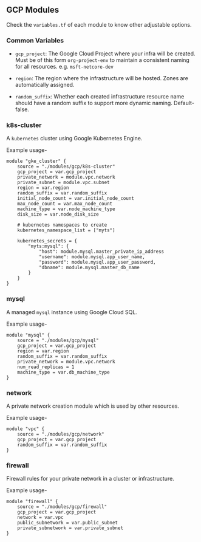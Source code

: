 ## GCP Modules

Check the `variables.tf` of each module to know other adjustable options.

### Common Variables

- `gcp_project`: The Google Cloud Project where your infra will be created. Must be of this
form `org-project-env` to maintain a consistent naming for all resources. e.g. `msft-netcore-dev`

- `region`: The region where the infrastructure will be hosted. Zones are automatically assigned.

- `random_suffix`: Whether each created infrastructure resource name should have a random suffix to
support more dynamic naming. Default- false.

### k8s-cluster

A `kubernetes` cluster using Google Kubernetes Engine.

Example usage-

```
module "gke_cluster" {
	source = "./modules/gcp/k8s-cluster"
	gcp_project = var.gcp_project
	private_network = module.vpc.network
	private_subnet = module.vpc.subnet
	region = var.region
	random_suffix = var.random_suffix
	initial_node_count = var.initial_node_count
	max_node_count = var.max_node_count
	machine_type = var.node_machine_type
	disk_size = var.node_disk_size

	# kubernetes namespaces to create
	kubernetes_namespace_list = ["myts"]

	kubernetes_secrets = {
		"myts:mysql": {
			"host": module.mysql.master_private_ip_address
			"username": module.mysql.app_user_name,
			"password": module.mysql.app_user_password,
			"dbname": module.mysql.master_db_name
		}
	}
}
```

### mysql

A managed `mysql` instance using Google Cloud SQL.

Example usage-

```
module "mysql" {
	source = "./modules/gcp/mysql"
	gcp_project = var.gcp_project
	region = var.region
	random_suffix = var.random_suffix
	private_network = module.vpc.network
	num_read_replicas = 1
	machine_type = var.db_machine_type
}
```

### network

A private network creation module which is used by other resources.

Example usage-

```
module "vpc" {
	source = "./modules/gcp/network"
	gcp_project = var.gcp_project
	random_suffix = var.random_suffix
}
```

### firewall

Firewall rules for your private network in a cluster or infrastructure.

Example usage-

```
module "firewall" {
    source = "./modules/gcp/firewall"
    gcp_project = var.gcp_project
    network = var.vpc
    public_subnetwork = var.public_subnet
    private_subnetwork = var.private_subnet
}
```